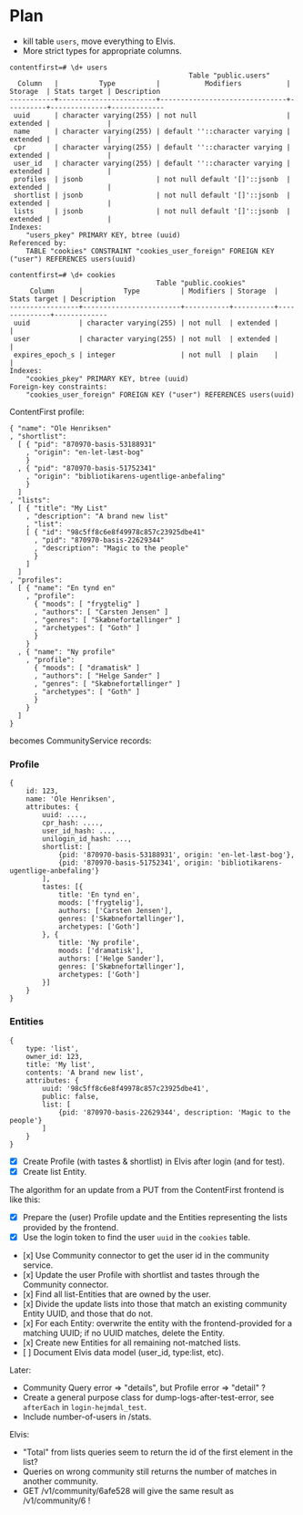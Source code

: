 # Plan

- kill table `users`, move everything to Elvis.
- More strict types for appropriate columns.

```
contentfirst=# \d+ users
                                            Table "public.users"
  Column   |          Type          |           Modifiers           | Storage  | Stats target | Description 
-----------+------------------------+-------------------------------+----------+--------------+-------------
 uuid      | character varying(255) | not null                      | extended |              | 
 name      | character varying(255) | default ''::character varying | extended |              | 
 cpr       | character varying(255) | default ''::character varying | extended |              | 
 user_id   | character varying(255) | default ''::character varying | extended |              | 
 profiles  | jsonb                  | not null default '[]'::jsonb  | extended |              | 
 shortlist | jsonb                  | not null default '[]'::jsonb  | extended |              | 
 lists     | jsonb                  | not null default '[]'::jsonb  | extended |              | 
Indexes:
    "users_pkey" PRIMARY KEY, btree (uuid)
Referenced by:
    TABLE "cookies" CONSTRAINT "cookies_user_foreign" FOREIGN KEY ("user") REFERENCES users(uuid)

contentfirst=# \d+ cookies
                                    Table "public.cookies"
     Column      |          Type          | Modifiers | Storage  | Stats target | Description 
-----------------+------------------------+-----------+----------+--------------+-------------
 uuid            | character varying(255) | not null  | extended |              | 
 user            | character varying(255) | not null  | extended |              | 
 expires_epoch_s | integer                | not null  | plain    |              | 
Indexes:
    "cookies_pkey" PRIMARY KEY, btree (uuid)
Foreign-key constraints:
    "cookies_user_foreign" FOREIGN KEY ("user") REFERENCES users(uuid)

```


ContentFirst profile:

    { "name": "Ole Henriksen"
    , "shortlist":
      [ { "pid": "870970-basis-53188931"
        , "origin": "en-let-læst-bog"
        }
      , { "pid": "870970-basis-51752341"
        , "origin": "bibliotikarens-ugentlige-anbefaling"
        }
      ]
    , "lists":
      [ { "title": "My List"
        , "description": "A brand new list"
        , "list":
        [ { "id": "98c5ff8c6e8f49978c857c23925dbe41"
          , "pid": "870970-basis-22629344"
          , "description": "Magic to the people"
          }
        ] 
      ]
    , "profiles":
      [ { "name": "En tynd en"
        , "profile":
          { "moods": [ "frygtelig" ]
          , "authors": [ "Carsten Jensen" ]
          , "genres": [ "Skæbnefortællinger" ]
          , "archetypes": [ "Goth" ]
          }
        }
      , { "name": "Ny profile"
        , "profile":
          { "moods": [ "dramatisk" ]
          , "authors": [ "Helge Sander" ]
          , "genres": [ "Skæbnefortællinger" ]
          , "archetypes": [ "Goth" ]
          }
        }
      ]
    }

becomes CommunityService records:

### Profile

    {
        id: 123,
        name: 'Ole Henriksen',
        attributes: {
            uuid: ....,
            cpr_hash: ....,
            user_id_hash: ...,
            unilogin_id_hash: ...,
            shortlist: [
                {pid: '870970-basis-53188931', origin: 'en-let-læst-bog'},
                {pid: '870970-basis-51752341', origin: 'bibliotikarens-ugentlige-anbefaling'}
            ],
            tastes: [{
                title: 'En tynd en',
                moods: ['frygtelig'],
                authors: ['Carsten Jensen'],
                genres: ['Skæbnefortællinger'],
                archetypes: ['Goth']
            }, {
                title: 'Ny profile',
                moods: ['dramatisk'],
                authors: ['Helge Sander'],
                genres: ['Skæbnefortællinger'],
                archetypes: ['Goth']
            }]
        }
    }

### Entities

    { 
        type: 'list',
        owner_id: 123,
        title: 'My list',
        contents: 'A brand new list',
        attributes: {
            uuid: '98c5ff8c6e8f49978c857c23925dbe41',
            public: false,
            list: [
                {pid: '870970-basis-22629344', description: 'Magic to the people'}
            ]
        }
    }


- [x] Create Profile (with tastes & shortlist) in Elvis after login (and for test).
- [x] Create list Entity.

The algorithm for an update from a PUT from the ContentFirst frontend is like this:
- [x] Prepare the (user) Profile update and the Entities representing the lists provided by the frontend.
- [x] Use the login token to find the user `uuid` in the `cookies` table.
- [x] Use Community connector to get the user id in the community service.
- [x] Update the user Profile with shortlist and tastes through the Community connector.
- [x] Find all list-Entities that are owned by the user.
- [x] Divide the update lists into those that match an existing community Entity UUID, and those that do not.
- [x] For each Entity: overwrite the entity with the frontend-provided for a matching UUID; if no UUID matches, delete the Entity.
- [x] Create new Entities for all remaining not-matched lists.
- [ ] Document Elvis data model (user_id, type:list, etc).

Later:
- Community Query error => "details", but Profile error => "detail" ?
- Create a general purpose class for dump-logs-after-test-error, see `afterEach` in `login-hejmdal_test`.
- Include number-of-users in /stats.

Elvis:
- "Total" from lists queries seem to return the id of the first element in the list?
- Queries on wrong community still returns the number of matches in another community.
- GET /v1/community/6afe528 will give the same result as /v1/community/6 !
